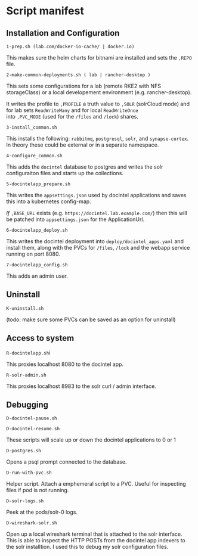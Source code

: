 # Script manifest

## Installation and Configuration

`1-prep.sh (lab.com/docker-io-cache/ | docker.io)`

This makes sure the helm charts for bitnami are installed 
and sets the `,REPO` file.

`2-make-common-deployments.sh ( lab | rancher-desktop )`

This sets some configurations for a lab (remote RKE2 with NFS storageClass)
or a local developement environment (e.g. rancher-desktop).  

It writes the profile to `,PROFILE` a truth value to `,SOLR` (solrCloud
mode) and for lab sets `ReadWriteMany` and for local `ReadWriteOnce`  
into `,PVC_MODE` (used for the `/files` and `/lock`) shares.

`3-install_common.sh`

This installs the following:  `rabbitmq`, `postgresql`, `solr`, and
`synapse-cortex`.  In theory these could be external or in a separate
namespace.

`4-configure_common.sh`

This adds the `docintel` database to postgres and writes the solr
configuraiton files and starts up the collections.

`5-docintelapp_prepare.sh`

This writes the `appsettings.json` used by docintel applications and
saves this into a kubernetes config-map.

_If_ `,BASE_URL` exists (e.g. `https://docintel.lab.example.com/`) then
this will be patched into `appsettings.json` for the ApplicationUrl.

`6-docintelapp_deploy.sh`

This writes the docintel deployment into `deploy/docintel_apps.yaml` 
and install them, along with the PVCs for `/files`, `/lock` and the webapp
service running on port 8080.

`7-docintelapp_config.sh`

This adds an admin user.

## Uninstall

`K-uninstall.sh`

(todo: make sure some PVCs can be saved as an option for uninstall)

## Access to system

`R-docintelapp.sh`i

This proxies localhost 8080 to the docintel app.

`R-solr-admin.sh`

This proxies localhost 8983 to the solr curl / admin interface.

## Debugging 

`D-docintel-pause.sh`

`D-docintel-resume.sh`

These scripts will scale up or down the docintel applications to 0 or 1

`D-postgres.sh`

Opens a psql prompt connected to the database.


`D-run-with-pvc.sh`

Helper script.  Attach a emphemeral script to a PVC.  Useful for inspecting
files if pod is not running.  

`D-solr-logs.sh`

Peek at the pods/solr-0 logs.

`D-wireshark-solr.sh`

Open up a local wireshark terminal that is attached to the solr interface.
This is able to inspect the HTTP POSTs from the docintel app indexers to the
solr installtion.  I used this to debug my solr configuration files.

